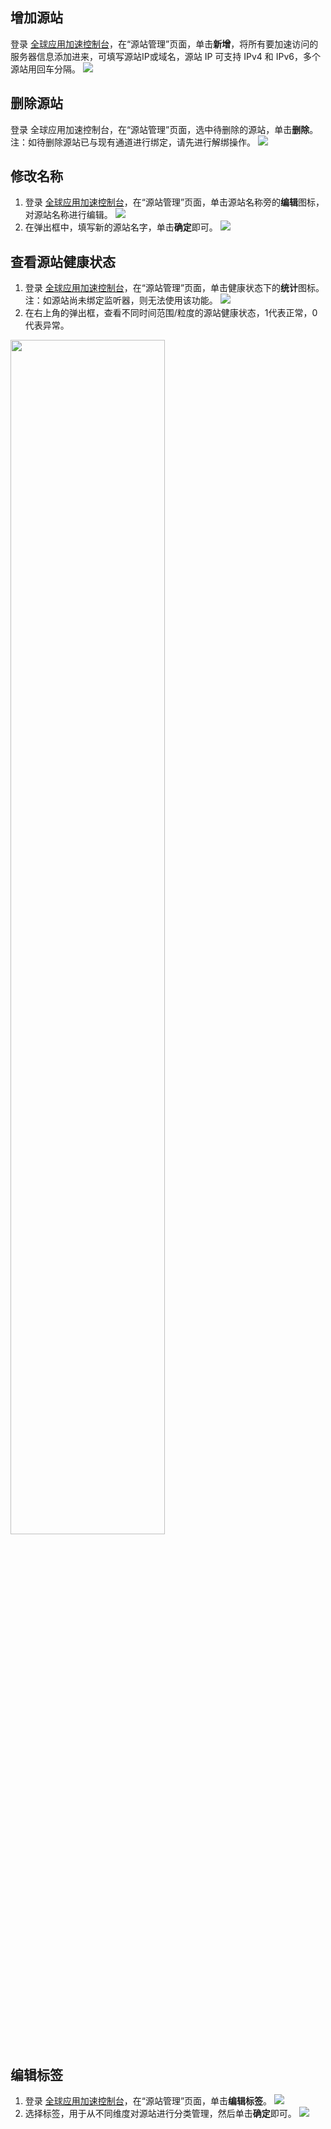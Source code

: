 ## 增加源站
登录 [全球应用加速控制台](https://console.cloud.tencent.com/gaap)，在“源站管理”页面，单击**新增**，将所有要加速访问的服务器信息添加进来，可填写源站IP或域名，源站 IP 可支持 IPv4 和 IPv6，多个源站用回车分隔。
 ![](https://main.qcloudimg.com/raw/f986b3a20a1c0d56be45ab8cd4064040.png)

## 删除源站
登录 全球应用加速控制台，在“源站管理”页面，选中待删除的源站，单击**删除**。
注：如待删除源站已与现有通道进行绑定，请先进行解绑操作。
 ![](https://main.qcloudimg.com/raw/c591814a6a62813833c08b68ff8d8ea2.png)
 
## 修改名称
1.	登录 [全球应用加速控制台](https://console.cloud.tencent.com/gaap)，在“源站管理”页面，单击源站名称旁的**编辑**图标，对源站名称进行编辑。
![](https://main.qcloudimg.com/raw/25444f264bf914175a86e0933ea3654c.png)
2.	在弹出框中，填写新的源站名字，单击**确定**即可。
 ![](https://main.qcloudimg.com/raw/1616e5fd2e8043924f99a16a11a9ec64.png)

## 查看源站健康状态
1.	登录 [全球应用加速控制台](https://console.cloud.tencent.com/gaap)，在“源站管理”页面，单击健康状态下的**统计**图标。
注：如源站尚未绑定监听器，则无法使用该功能。
![](https://main.qcloudimg.com/raw/bf9e90955fe8511fa3be4d8ae4dfc4cd.png)
2.	在右上角的弹出框，查看不同时间范围/粒度的源站健康状态，1代表正常，0代表异常。
<img src="https://main.qcloudimg.com/raw/0efb8e67c662f26c00a241edf8f03d44.png" width="70%">

 

## 编辑标签
1.	登录 [全球应用加速控制台](https://console.cloud.tencent.com/gaap)，在“源站管理”页面，单击**编辑标签**。
 ![](https://main.qcloudimg.com/raw/cce3e88aee41d021d5d483fd87419a1f.png)
2.	选择标签，用于从不同维度对源站进行分类管理，然后单击**确定**即可。
 ![](https://main.qcloudimg.com/raw/16d0bdf88b2c0ec31cd3df0671083b55.png)
